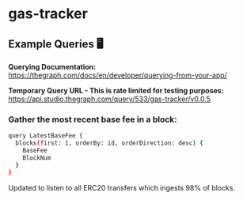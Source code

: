 ﻿# gas-tracker


## **Example Queries 🖥️**

**Querying Documentation:**
https://thegraph.com/docs/en/developer/querying-from-your-app/

**Temporary Query URL - This is rate limited for testing purposes:**
https://api.studio.thegraph.com/query/533/gas-tracker/v0.0.5

### Gather the most recent base fee in a block:

```bash
query LatestBaseFee {
  blocks(first: 1, orderBy: id, orderDirection: desc) {
    BaseFee
    BlockNum
  }
}
```

Updated to listen to all ERC20 transfers which ingests 98% of blocks.

